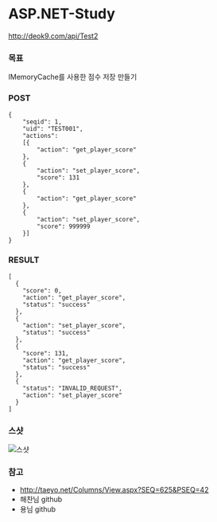# ASP.NET-Study

http://deok9.com/api/Test2

### 목표
IMemoryCache를 사용한 점수 저장 만들기

### POST
```
{
    "seqid": 1,
    "uid": "TEST001",
    "actions":
    [{
        "action": "get_player_score"
    },
    {
        "action": "set_player_score",
        "score": 131
    },
    {
        "action": "get_player_score"
    },
    {
        "action": "set_player_score",
        "score": 999999
    }]
}
```

### RESULT
```
[
  {
    "score": 0,
    "action": "get_player_score",
    "status": "success"
  },
  {
    "action": "set_player_score",
    "status": "success"
  },
  {
    "score": 131,
    "action": "get_player_score",
    "status": "success"
  },
  {
    "status": "INVALID_REQUEST",
    "action": "set_player_score"
  }
]
```

### 스샷
![스샷](https://github.com/hjine01/ASP.NET-Study/blob/main/3%EC%A3%BC%EC%B0%A8/3%EC%A3%BC%EC%B0%A8%20%EA%B2%B0%EA%B3%BC.png?raw=true)

### 참고
- http://taeyo.net/Columns/View.aspx?SEQ=625&PSEQ=42
- 해찬님 github
- 용님 github